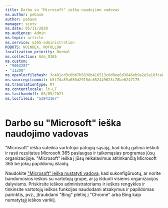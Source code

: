 ```yaml
---
title: Darbo su "Microsoft" ieška naudojimo vadovas
ms.author: pebaum
author: pebaum
manager: scotv
ms.date: 05/11/2020
ms.audience: Admin
ms.topic: article
ms.service: o365-administration
ROBOTS: NOINDEX, NOFOLLOW
localization_priority: Normal
ms.collection: Adm_O365
ms.custom:
- "9003287"
- "11208"
ms.openlocfilehash: 3c401cd3c0bb7b5838b416513c0d0ee6d3846eb9a2e5a18fca8f8b782fda6098
ms.sourcegitcommit: b5f7da89a650d2915dc652449623c78be6247175
ms.translationtype: MT
ms.contentlocale: lt-LT
ms.lasthandoff: 08/05/2021
ms.locfileid: "53943167"
---
```

# <a name="get-started-with-microsoft-search-using-the-set-up-guide"></a>Darbo su "Microsoft" ieška naudojimo vadovas

"Microsoft" ieška suteikia vartotojui patogią sąsają, kad būtų galima ieškoti ir rasti rezultatus Microsoft 365 paslaugas ir taikomąsias programas jūsų organizacijoje. "Microsoft" ieška į jūsų reikalavimus atitinkančią Microsoft 365 be jokių papildomų išlaidų. 

Naudokite ["Microsoft" ieška nustatyti vadovą,](https://go.microsoft.com/fwlink/?linkid=2156919) kad sukonfigūruotų, ar norite bandomosios ieškos su vartotojų grupe, ar ją išduoti visiems organizacijos dalyviams. Priskirsite ieškos administratoriams ir ieškos rengykles ir tinkinsite vartotojų ieškos funkcijas naudodami atsakymus ir papildomas parinktis, pvz., įtraukdami "Bing" plėtinį į "Chrome" arba Bing kaip numatytąjį ieškos variklį.